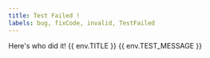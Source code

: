 ```yaml
---
title: Test Failed !
labels: bug, fixCode, invalid, TestFailed
---
```

Here's who did it! {{ env.TITLE }} {{ env.TEST_MESSAGE }}

